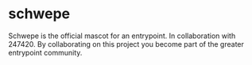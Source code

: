 # schwepe
Schwepe is the official mascot for an entrypoint. In collaboration with 247420. By collaborating on this project you become part of the greater entrypoint community. 
